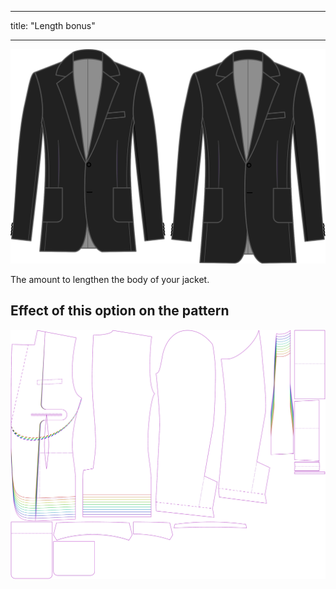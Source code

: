 - - -
title: "Length bonus"
- - -

![Length bonus](lengthbonus.svg)

The amount to lengthen the body of your jacket.

## Effect of this option on the pattern

![This image shows the effect of this option by superimposing several variants that have a different value for this option](jaeger_lengthbonus_sample.svg "Effect of this option on the pattern")
